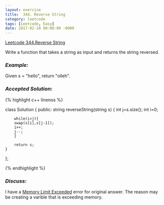 ```yaml
---
layout: exercise
title:  344. Reverse String
category: leetcode
tags: [Leetcode, Easy]
date: 2017-02-28 00:00:00 -0000
---
```


[Leetcode 344.Reverse String](https://leetcode.com/problems/reverse-string/)


Write a function that takes a string as input and returns the string reversed.

### *Example:*
Given s = "hello", return "olleh". 

### *Accepted Solution:*
{% highlight c++ linenos %}

class Solution {
public:
    string reverseString(string s) {
        int j=s.size();
        int i=0;
        
        while(i<j){
        swap(s[i],s[j-1]);
        i++;
        j--;
        }
        
        return s;
    }
};

{% endhighlight %}

### *Discuss:*
I have a [Memory Limit Exceeded](https://leetcode.com/submissions/detail/94811788/) error for original answer. The reason may be creating a varible that is exceeding memory.